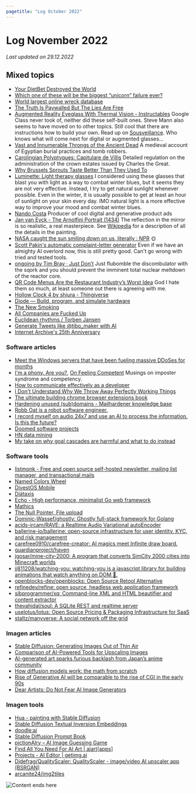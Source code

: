 ```yaml
---
pagetitle: "Log October 2022"
---
```


# Log November 2022

_Last updated on 29.12.2022_

## Mixed topics

- [Your DietBet Destroyed the World](https://davidlaprade.github.io/your-dietbet-destroyed-the-world)
- [Which one of these will be the biggest “unicorn” failure ever?](https://statmodeling.stat.columbia.edu/2022/11/14/which-one-of-these-will-be-the-biggest-unicorn-failure-ever/)
- [World largest online wreck database](https://www.wrecksite.eu/)
- [The Truth Is Paywalled But The Lies Are Free](https://www.currentaffairs.org/2020/08/the-truth-is-paywalled-but-the-lies-are-free/)
- [Augmented Reality Eyeglass With Thermal Vision - Instructables](https://www.instructables.com/Augmented-Reality-Eyeglass-With-Thermal-Vision-Bui/)
  Google Class never took of, neither did these self-built ones. Steve Mann also seems to have moved on to other topics. Still cool that there are instructions how to build your own. Read up on [Sousveillance](https://en.wikipedia.org/wiki/Sousveillance). Who knows what will come next for digital or augmented glasses...
- [Vast and Innumerable Throngs of the Ancient Dead](https://www.laphamsquarterly.org/roundtable/vast-and-innumerable-throngs-ancient-dead)
  A medieval account of Egyptian burial practices and tomb robbers.
- [Carolingian Polyptyques: Capitulare de Villis](https://www.le.ac.uk/hi/polyptyques/capitulare/trans.html)
  Detailed regulation on the administration of the crown estates issued by Charles the Great.
- [Why Brussels Sprouts Taste Better Than They Used To](https://www.mentalfloss.com/posts/do-brussels-sprouts-taste-better-now-yes-here-s-why-01ghed9q8dr8)
- [Luminette: Light therapy glasses](https://www.myluminette.com/uk)
  I considered using these glasses that blast you with light as a way to combat winter blues, but it seems they are not very effective. Instead, I try to get natural sunlight whenever possible. Even in the winter, it is usually possible to get at least an hour of sunlight on your skin every day. IMO natural light is a more effective way to improve your mood and combat winter blues.
- [Nando Costa](https://www.nandocosta.com/)
  Producer of cool digital and generative product ads
- [Jan van Eyck - The Arnolfini Portrait (1434)](https://www.nationalgallery.org.uk/paintings/jan-van-eyck-the-arnolfini-portrait)
  The reflection in the mirror is so realistic, a real masterpiece. See [Wikipedia](https://en.wikipedia.org/wiki/Arnolfini_Portrait) for a description of all the details in the painting.
- [NASA caught the sun smiling down on us, literally : NPR](https://www.npr.org/2022/10/29/1132361678/nasa-caught-the-sun-smiling-down-on-us-but-the-grin-could-signal-a-solar-storm)
  🌞
- [Scott Pakin's automatic complaint-letter generator](https://www.pakin.org/complaint)
  Even if we have an almighty AI overlord now, this is still pretty good. Can't go wrong with tried and tested tools.
- [ongoing by Tim Bray · Just Don’t](https://www.tbray.org/ongoing/When/202x/2022/11/07/Just-Dont)
  Just flubomble the discombulator with the sqork and you should prevent the imminent total nuclear meltdown of the reactor core.
- [QR Code Menus Are the Restaurant Industry’s Worst Idea](https://www.theatlantic.com/ideas/archive/2022/10/qr-code-menus-restaurants-pandemic/671888/)
  God I hate them so much, at least someone out there is agreeing with me.
- [Hollow Clock 4 by shiura - Thingiverse](https://www.thingiverse.com/thing:5636482)
- [Diode — Build, program, and simulate hardware](https://www.withdiode.com/)
- [The New Smoking](https://conorbroderick.net/the-new-smoking/)
- [All Companies are Fucked Up](https://jonpauluritis.com/articles/all-companies-are-fucked-up/)
- [Euclidean rhythms / Torben Jansen](https://observablehq.com/@toja/euclidean-rhythms)
- [Generate Tweets like @tibo_maker with AI](https://tweethunter.io/generate-tweets/tibo_maker)
- [Internet Archive's 25th Anniversary](https://wayforward.archive.org/ia2046/)

### Software articles

- [Meet the Windows servers that have been fueling massive DDoSes for months](https://arstechnica.com/information-technology/2022/10/researchers-id-12k-microsoft-servers-that-are-a-ddosers-best-friend/)
- [I'm a phony. Are you?](https://www.hanselman.com/blog/im-a-phony-are-you), [On Feeling Competent](https://anja.kefala.info/on-feeling-competent.html)
  Musings on imposter syndrome and competency.
- [How to communicate effectively as a developer](https://www.karlsutt.com/articles/communicating-effectively-as-a-developer/)
- [I Don't Understand Why We Throw Away Perfectly Working Things](http://muezza.ca/thoughts/working_trash/)
- [The ultimate building chrome browser extensions book](https://www.buildingbrowserextensions.com/)
- [Hardening unused (sub)domains - Mailhardener knowledge base](https://www.mailhardener.com/kb/hardening-unused-domains)
- [Robb Oat is a robot software engineer.](https://robboat.com/)
- [I record myself on audio 24x7 and use an AI to process the information. Is this the future?](https://roberdam.com/en/wisper.html)
- [Doomed software projects](https://doomedprojects.com/)
- [HN data mining](https://github.com/chapmanjacobd/hn_mining)
- [My take on why goal cascades are harmful and what to do instead](https://jchyip.medium.com/my-take-on-why-goal-cascades-are-harmful-and-what-to-do-instead-e9ebadd44d4a)

### Software tools

- [listmonk - Free and open source self-hosted newsletter, mailing list manager, and transactional mails](https://listmonk.app/)
- [Named Colors Wheel](https://arantius.github.io/web-color-wheel/)
- [DivestOS Mobile](https://divestos.org/)
- [Diátaxis](https://diataxis.fr/)
- [Echo - High performance, minimalist Go web framework](https://echo.labstack.com/)
- [Mathics](https://mathics.org/)
- [The Null Pointer, File upload](http://0x0.st/)
- [Dominic-Wassef/ghostly: Ghostly full-stack framework for Golang](https://github.com/Dominic-Wassef/ghostly)
- [acids-ircam/RAVE: a Realtime Audio Variational autoEncoder](https://github.com/acids-ircam/RAVE)
- [ballerine-io/ballerine: open-source infrastructure for user identity, KYC, and risk management](https://github.com/ballerine-io/ballerine)
- [carefree0910/carefree-creator: AI magics meet Infinite draw board.](https://github.com/carefree0910/carefree-creator)
- [guardianproject/haven](https://github.com/guardianproject/haven)
- [jgosar/mine-city-2000: A program that converts SimCity 2000 cities into Minecraft worlds](https://github.com/jgosar/mine-city-2000)
- [jj811208/watching-you: watching-you is a javascript library for building animations that watch anything on DOM 👀.](https://github.com/jj811208/watching-you)
- [openblocks-dev/openblocks: Open Source Retool Alternative](https://github.com/openblocks-dev/openblocks)
- [refinedev/refine: open source, headless web application framework](https://github.com/refinedev/refine)
- [sibprogrammer/xq: Command-line XML and HTML beautifier and content extractor](https://github.com/sibprogrammer/xq)
- [thevahidal/soul: A SQLite REST and realtime server](https://github.com/thevahidal/soul)
- [uselotus/lotus: Open Source Pricing & Packaging Infrastructure for SaaS](https://github.com/uselotus/lotus)
- [staltz/manyverse: A social network off the grid](https://gitlab.com/staltz/manyverse)

### Imagen articles

- [Stable Diffusion: Generating Images Out of Thin Air](https://serokell.io/blog/stable-diffusion)
- [Comparison of AI-Powered Tools for Upscaling Images](https://80.lv/articles/80-level-digest-great-ai-powered-tools-for-upscaling-images/)
- [AI-generated art sparks furious backlash from Japan’s anime community](https://restofworld.org/2022/ai-backlash-anime-artists/)
- [How diffusion models work: the math from scratch](https://theaisummer.com/diffusion-models/)
- [Rise of Generative AI will be comparable to the rise of CGI in the early 90s](https://sarharibhakti.substack.com/p/rise-of-generative-ai-will-be-comparable)
- [Dear Artists: Do Not Fear AI Image Generators](https://www.wired.com/story/artists-do-not-fear-ai-image-generators/)

### Imagen tools

- [Hua - painting with Stable Diffusion](https://www.painthua.com)
- [Stable Diffusion Textual Inversion Embeddings](https://cyberes.github.io/stable-diffusion-textual-inversion-models/)
- [doodle:ai](https://doodleai.darraghoriordan.com/)
- [Stable Diffusion Prompt Book](https://openart.ai/promptbook)
- [pictionAIry – AI Image Guessing Game](https://pictionairy.com/)
- [Find All You Need For AI Art | aiart[apps]](https://www.aiartapps.com/)
- [Projects - AI Editor | getimg.ai](https://getimg.ai/editor)
- [Djdefrag/QualityScaler: QualityScaler - image/video AI upscaler app (BSRGAN)](https://github.com/Djdefrag/QualityScaler)
- [arcanite24/img2tiles](https://github.com/arcanite24/img2tiles)

<img class="center" src="./img/log-august.png" alt="Content ends here">
